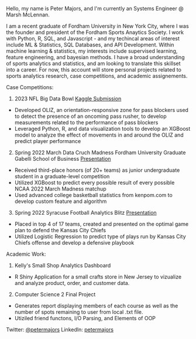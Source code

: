 Hello, my name is Peter Majors, and I'm currently an Systems Engineer @ Marsh McLennan. 

I am a recent graduate of Fordham University in New York City, where I was the founder and president of the Fordham Sports Anaytics Society. I work with Python, R, SQL, and Javascript - and my techincal areas of interest include ML & Statistics, SQL Databases, and API Development. Within machine learning & statistics, my interests include supervised learning, feature engineering, and bayesian methods. I have a broad understanding of sports analytics and statistics, and am looking to translate this skillset into a career. For now, this account will store personal projects related to sports analytics research, case competitions, and academic assignements.

Case Competitions:

1. 2023 NFL Big Data Bowl [Kaggle Submission](https://www.kaggle.com/code/petermajors/evaluating-offensive-linemen-using-oliz)
  - Developed OLIZ, an orientation-responsive zone for pass blockers used to detect the presence of an oncoming pass rusher, to develop measurements related to the performance of pass blockers
  - Leveraged Python, R, and data visualization tools to develop an XGBoost model to analyze the effect of movements in and around the OLIZ and predict player performance

2. Spring 2022 March Data Cruch Madness Fordham University Graduate Gabelli School of Business [Presentation](https://docs.google.com/presentation/d/1qrPXnmYQW1HIsacNW7ErcEe8ZhOpBzMTL5QUv9U1mkk/edit#slide=id.gef40e1d453_0_10)
  - Received third-place honors (of 20+ teams) as junior undergraduate student in a graduate-level competition
  - Utilized XGBoost to predict every possible result of every possible NCAA 2022 March Madness matchup
  - Used advanced college basketball statistics from kenpom.com to develop custom feature and algorithm

3. Spring 2022 Syracuse Football Analytics Blitz [Presentation](https://www.linkedin.com/posts/petermajors_2022-football-analytics-blitz-presentation-activity-6903800461774647296-yDIk?utm_source=share&utm_medium=member_desktop)
  - Placed in top 4 of 17 teams, created and presented on the optimal game plan to defend the Kansas City Chiefs
  - Utilized Logistic Regression to predict type of plays run by Kansas City Chiefs offense and develop a defensive playbook

Academic Work:

1. Kelly's Small Shop Analytics Dashboard
  - R Shiny Application for a small crafts store in New Jersey to vizualize and analyze product, order, and customer data.

2. Computer Science 2 Final Project
  - Generates report displaying members of each course as well as the number of spots remaining to user from local .txt file.
  - Utiziled friend functons, I/O Parsing, and Elements of OOP

Twitter: [@petermajors](https://twitter.com/PeterLMajors)
LinkedIn: [petermajors](https://www.linkedin.com/in/petermajors/)
